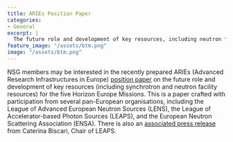 ```yaml
---
title: ARIEs Position Paper
categories:
- General
excerpt: |
  The future role and development of key resources, including neutron facility resources. 
feature_image: "/assets/btm.png"
image: "/assets/btm.png"
---
```


NSG members may be interested in the recently prepared ARIEs (Advanced Research Infrastructures in Europe) [position paper](./../../../../../assets/202007_ARIE-PosPaper_Pre-Release.pdf) on the future role and development of key resources (including synchrotron and neutron facility resources) for the five Horizon Europe Missions. 
This is a paper crafted with participation from several pan-European organisations, including the League of Advanced European Neutron Sources (LENS), the League of Accelerator-based Photon Sources (LEAPS), and the European Neutron Scattering Association (ENSA).
There is also an [associated press release](./../../../../../assets/Press_Release_09_07_2020.pdf) from Caterina Biscari, Chair of LEAPS.
